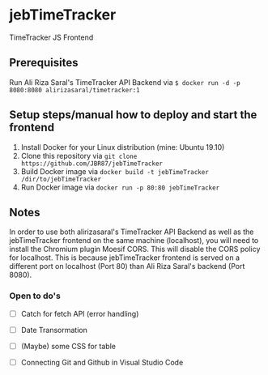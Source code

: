 # jebTimeTracker
TimeTracker JS Frontend

## Prerequisites
Run Ali Riza Saral's TimeTracker API Backend via ```$ docker run -d -p 8080:8080 alirizasaral/timetracker:1```

## Setup steps/manual how to deploy and start the frontend
1. Install Docker for your Linux distribution (mine: Ubuntu 19.10)
2. Clone this repository via ```git clone https://github.com/JBR87/jebTimeTracker```
3. Build Docker image via ```docker build -t jebTimeTracker /dir/to/jebTimeTracker```
4. Run Docker image via ```docker run -p 80:80 jebTimeTracker```

## Notes
In order to use both alirizasaral's TimeTracker API Backend as well as the jebTimeTracker frontend on the same machine (localhost), you will need to install the Chromium plugin Moesif CORS. This will disable the CORS policy for localhost. This is because jebTimeTracker frontend is served on a different port on localhost (Port 80) than Ali Riza Saral's backend (Port 8080).


### Open to do's
- [ ] Catch for fetch API (error handling)
- [ ] Date Transormation
- [ ] (Maybe) some CSS for table
- [ ] Connecting Git and Github in Visual Studio Code



